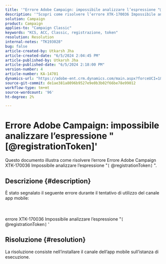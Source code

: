 ```yaml
---
title: '"Errore Adobe Campaign: impossibile analizzare l’espressione "@registrationToken"'
description: '"Scopri come risolvere l’errore XTK-170036 Impossibile analizzare l’espressione "[@registrationToken]"."'
solution: Campaign
product: Campaign
applies-to: "Campaign Classic"
keywords: "KCS, ACC, Classic, registrazione, token"
resolution: Resolution
internal-notes: "TK193028"
bug: false
article-created-by: Utkarsh Jha
article-created-date: "6/5/2024 2:04:45 PM"
article-published-by: Utkarsh Jha
article-published-date: "6/5/2024 2:18:00 PM"
version-number: 4
article-number: KA-14701
dynamics-url: "https://adobe-ent.crm.dynamics.com/main.aspx?forceUCI=1&pagetype=entityrecord&etn=knowledgearticle&id=f6605a8f-4423-ef11-840a-000d3a37eaf2"
source-git-commit: de1ae381a8096b9527e9e0b3b02f66be78e99012
workflow-type: tm+mt
source-wordcount: '96'
ht-degree: 2%

---
```


# Errore Adobe Campaign: impossibile analizzare l’espressione &quot;[@registrationToken]&#39;


Questo documento illustra come risolvere l’errore Errore Adobe Campaign XTK-170036 Impossibile analizzare l’espressione &quot;`[` @registrationToken`]` &quot;.

## Descrizione {#description}

È stato segnalato il seguente errore durante il tentativo di utilizzo del canale app mobile:<br><br> <br><br>errore XTK-170036 Impossibile analizzare l’espressione &quot;`[` @registrationToken`]` &#39;

## Risoluzione {#resolution}


La risoluzione consiste nell’installare il canale dell’app mobile sull’istanza di esecuzione.
